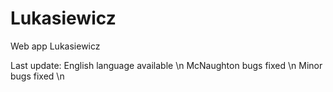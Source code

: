# Lukasiewicz
Web app Lukasiewicz


Last update:
English language available \n
McNaughton bugs fixed \n
Minor bugs fixed \n
